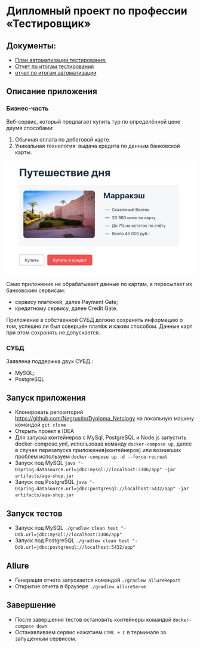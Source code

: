 # Дипломный проект по профессии «Тестировщик»

## Документы: 
* [План автоматизации тестирования.](./docs/plan.md) 
* [Отчет по итогам тестирования](./docs/report.md)
* [отчет по итогам автоматизации](./docs/summary.md)

## Описание приложения

### Бизнес-часть

 Веб-сервис, который предлагает купить тур по определённой цене двумя способами:

1. Обычная оплата по дебетовой карте.
2. Уникальная технология: выдача кредита по данным банковской карты.

![](./docs/pic/service.png)

Само приложение не обрабатывает данные по картам, а пересылает их банковским сервисам:
* сервису платежей, далее Payment Gate;
* кредитному сервису, далее Credit Gate.

Приложение в собственной СУБД должно сохранять информацию о том, успешно ли был совершён платёж и каким способом. Данные карт при этом сохранять не допускается.

### СУБД

Заявлена поддержка двух СУБД.:

* MySQL;
* PostgreSQL


## Запуск приложения 

* Клонировать репозиторий https://github.com/Negrustin/Dyploma_Netology на локальную машину командой `git clone`
* Открыть проект в IDEA
* Для запуска контейнеров с MySql, PostgreSQL и Node.js запустить docker-compose.yml, использовав команду `docker-compose up`, далее в случае перезапуска приложения(контейнеров)
  или возникших проблем используем `docker-compose up -d --force-recreat`
* Запуск под MySQL 
`java "-Dspring.datasource.url=jdbc:mysql://localhost:3306/app" -jar artifacts/aqa-shop.jar`
* Запуск под PostgreSQL `java "-Dspring.datasource.url=jdbc:postgresql://localhost:5432/app" -jar artifacts/aqa-shop.jar`
##  Запуск тестов

* Запуск под MySQL 
`./gradlew clean test "-Ddb.url=jdbc:mysql://localhost:3306/app"`
* Запуск под PostgreSQL
`./gradlew clean test "-Ddb.url=jdbc:postgresql://localhost:5432/app"`
##  Allure

* Генерация отчета запускается командой `./gradlew allureReport`
* Открытие отчета в браузере `./gradlew allureServe`
## Завершение
* После завершения тестов остановить контейнеры командой `docker-compose down`
* Останавливаем сервис нажатием `CTRL + C` в терминале за запущенным сервисом.